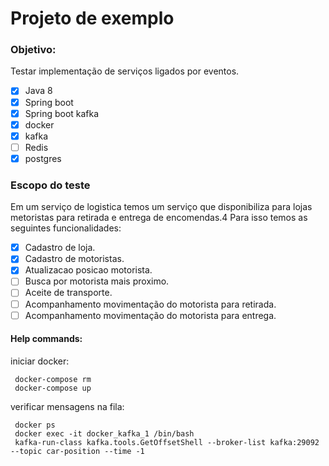 # Projeto de exemplo 

### Objetivo:
Testar implementação de serviços ligados por eventos.

- [x] Java 8
- [x] Spring boot
- [x] Spring boot kafka
- [x] docker
- [x] kafka
- [ ] Redis 
- [x] postgres

### Escopo do teste
Em um serviço de logistica temos um serviço que disponibiliza para lojas metoristas para retirada e entrega de encomendas.4
Para isso temos as seguintes funcionalidades:
- [x] Cadastro de loja.
- [x] Cadastro de motoristas.
- [x] Atualizacao posicao motorista.
- [ ] Busca por motorista mais proximo.
- [ ] Aceite de transporte.
- [ ] Acompanhamento movimentação do motorista para retirada.
- [ ] Acompanhamento movimentação do motorista para entrega.

#### Help commands:
iniciar docker:
```
 docker-compose rm
 docker-compose up
```

verificar mensagens na fila:

```
 docker ps
 docker exec -it docker_kafka_1 /bin/bash
 kafka-run-class kafka.tools.GetOffsetShell --broker-list kafka:29092 --topic car-position --time -1

```